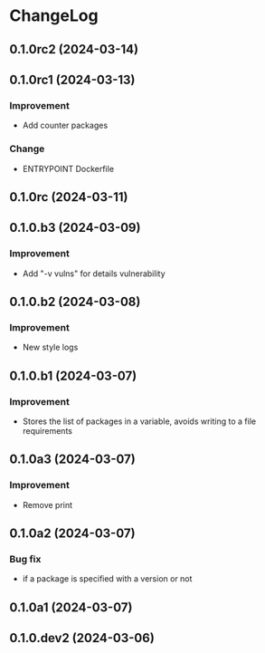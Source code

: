 # ChangeLog

## 0.1.0rc2 (2024-03-14)

## 0.1.0rc1 (2024-03-13)
### Improvement
- Add counter packages

### Change
- ENTRYPOINT Dockerfile

## 0.1.0rc (2024-03-11)

## 0.1.0.b3 (2024-03-09)
### Improvement
- Add "-v vulns" for details vulnerability

## 0.1.0.b2 (2024-03-08)
### Improvement
- New style logs

## 0.1.0.b1 (2024-03-07)
### Improvement
- Stores the list of packages in a variable, avoids writing to a file requirements

## 0.1.0a3 (2024-03-07)
### Improvement
- Remove print

## 0.1.0a2 (2024-03-07)
### Bug fix
- if a package is specified with a version or not

## 0.1.0a1 (2024-03-07)
## 0.1.0.dev2 (2024-03-06)
